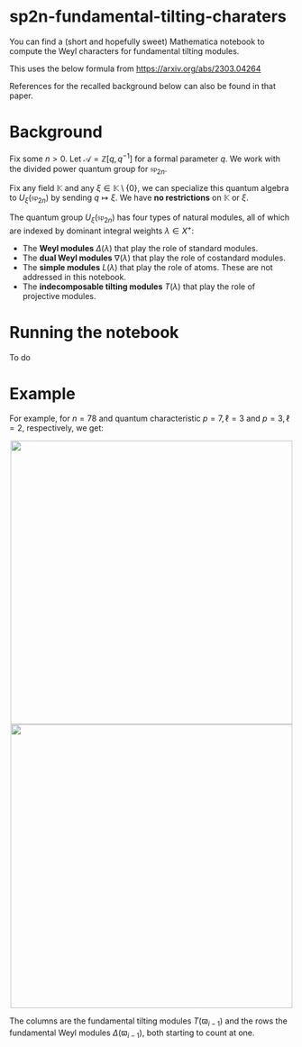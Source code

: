 # sp2n-fundamental-tilting-charaters

You can find a (short and hopefully sweet) Mathematica notebook to compute the Weyl characters for fundamental tilting modules.

This uses the below formula from <a href="https://arxiv.org/abs/2303.04264">https://arxiv.org/abs/2303.04264</a>

References for the recalled background below can also be found in that paper.

# Background

Fix some $n>0$. Let $\mathcal{A}=\mathbb{Z}[q,q^{-1}]$ for a formal parameter $q$. 
We work with the divided power quantum group for $\mathfrak{sp}_{2n}$. 

Fix any field $\mathbb{K}$ and any $\xi\in\mathbb{K}\setminus\{0\}$, we can specialize this quantum algebra to $U_{\xi}(\mathfrak{sp}_{2n})$ by sending $q\mapsto\xi$. We have **no restrictions** on $\mathbb{K}$ or $\xi$.

The quantum group $U_{\xi}(\mathfrak{sp}_{2n})$ has four types of natural modules, all of which are indexed by dominant integral weights $\lambda\in X^{+}$:

- The **Weyl modules** $\Delta(\lambda)$ that play the role of standard modules.
- The **dual Weyl modules** $\nabla(\lambda)$ that play the role of costandard modules.
- The **simple modules** $L(\lambda)$ that play the role of atoms. These are not addressed in this notebook.
- The **indecomposable tilting modules** $T(\lambda)$ that play the role of projective modules.

# Running the notebook

To do

# Example

For example, for $n=78$ and quantum characteristic $p=7,\ell=3$ and $p=3,\ell=2$, respectively, we get:

<div style="text-align: center"><img src="https://www.dtubbenhauer.com/papers/spweyl1.png" width="500" height="504" style="border: 0px;" /></div><div style="text-align: center"><img src="https://www.dtubbenhauer.com/papers/spweyl2.png" width="500" height="504" style="border: 0px;" /></div>

The columns are the fundamental tilting modules $T(\varpi_{i-1})$ and the rows the fundamental Weyl modules $\Delta(\varpi_{i-1})$, both starting to count at one.
